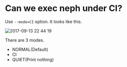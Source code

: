 # Can we exec neph under CI?

Use `--mode=CI` option. It looks like this.

![2017-09-13 22 44 19](https://user-images.githubusercontent.com/3483230/30380658-28987824-98d5-11e7-9844-d0b3f00280c6.png)

There are 3 modes.
 - NORMAL(Default)
 - CI
 - QUIET(Print nothing)